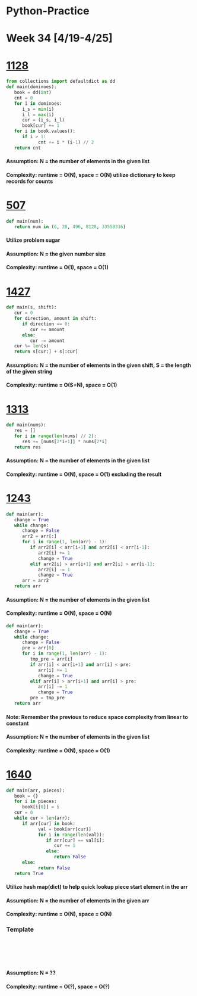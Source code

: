 # Python-Practice

# Week 34 [4/19-4/25]

# [1128](https://leetcode.com/problems/number-of-equivalent-domino-pairs/)
```python
from collections import defaultdict as dd
def main(dominoes):
   book = dd(int)
   cnt = 0
   for i in dominoes:
      i_s = min(i)
      i_l = max(i)
      cur = (i_s, i_l)
      book[cur] += 1
   for i in book.values():
      if i > 1:
            cnt += i * (i-1) // 2
   return cnt
```
#### Assumption: N = the number of elements in the given list
#### Complexity: runtime = O(N), space = O(N) utilize dictionary to keep records for counts

# [507](https://leetcode.com/problems/perfect-number/)
```python
def main(num):
   return num in (6, 28, 496, 8128, 33550336)
```
#### Utilize problem sugar
#### Assumption: N = the given number size
#### Complexity: runtime = O(1), space = O(1)

# [1427](https://leetcode.com/problems/perform-string-shifts/)
```python
def main(s, shift):
   cur = 0
   for direction, amount in shift:
      if direction == 0:
         cur += amount
      else:
         cur -= amount
   cur %= len(s)
   return s[cur:] + s[:cur]
```
#### Assumption: N = the number of elements in the given shift, S = the length of the given string
#### Complexity: runtime = O(S+N), space = O(1)

# [1313](https://leetcode.com/problems/decompress-run-length-encoded-list/)
```python
def main(nums):
   res = []
   for i in range(len(nums) // 2):
      res += [nums[2*i+1]] * nums[2*i]
   return res
```
#### Assumption: N = the number of elements in the given list
#### Complexity: runtime = O(N), space = O(1) excluding the result

# [1243](https://leetcode.com/problems/array-transformation/)
```python
def main(arr):
   change = True
   while change:
      change = False
      arr2 = arr[:]
      for i in range(1, len(arr) - 1):
         if arr2[i] < arr[i+1] and arr2[i] < arr[i-1]:
            arr2[i] += 1
            change = True
         elif arr2[i] > arr[i+1] and arr2[i] > arr[i-1]:
            arr2[i] -= 1
            change = True
      arr = arr2
   return arr
```
#### Assumption: N = the number of elements in the given list
#### Complexity: runtime = O(N), space = O(N)
```python
def main(arr):
   change = True
   while change:
      change = False
      pre = arr[0]
      for i in range(1, len(arr) - 1):
         tmp_pre = arr[i]
         if arr[i] < arr[i+1] and arr[i] < pre:
            arr[i] += 1
            change = True
         elif arr[i] > arr[i+1] and arr[i] > pre:
            arr[i] -= 1
            change = True
         pre = tmp_pre
   return arr
```
#### Note: Remember the previous to reduce space complexity from linear to constant
#### Assumption: N = the number of elements in the given list
#### Complexity: runtime = O(N), space = O(1)

# [1640](https://leetcode.com/problems/check-array-formation-through-concatenation/)
```python
def main(arr, pieces):
   book = {}
   for i in pieces:
      book[i[0]] = i
   cur = 0
   while cur < len(arr):
      if arr[cur] in book:
            val = book[arr[cur]]
            for i in range(len(val)):
               if arr[cur] == val[i]:
                  cur += 1
               else:
                  return False
      else:
            return False
   return True
```
#### Utilize hash map(dict) to help quick lookup piece start element in the arr
#### Assumption: N = the number of elements in the given arr
#### Complexity: runtime = O(N), space = O(N)

### Template
# []()
```sql
```

# []()
```python
```
#### Assumption: N = ??
#### Complexity: runtime = O(?), space = O(?)